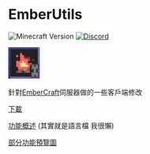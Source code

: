 EmberUtils
========
![Minecraft Version](https://img.shields.io/badge/Minecraft-1.20.2--4%20fabric-brightgreen)
[![Discord](https://discordapp.com/api/guilds/183081720281694210/widget.png)](https://discord.gg/YMyvUUx7VH)

![Icon](https://raw.githubusercontent.com/aMelonRind/EmberUtils/master/src/main/resources/assets/emberutils/icon.png)

針對[EmberCraft](https://forum.gamer.com.tw/C.php?bsn=18673&snA=200829&tnum=1&subbsn=18)伺服器做的一些客戶端修改  

[下載](https://github.com/aMelonRind/EmberUtils/releases/latest)

[功能概述](https://github.com/aMelonRind/EmberUtils/blob/master/src/main/resources/assets/emberutils/lang/zh_tw.json)
(其實就是語言檔 我很懶)

[部分功能預覽圖](https://github.com/aMelonRind/EmberUtils/tree/master/src/main/resources/assets/emberutils/description_images)
